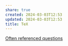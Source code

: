 ```yaml
---
share: true
created: 2024-03-03T12:53
updated: 2024-03-03T12:53
title: TeX
---
```




[Often referenced questions](https://tex.meta.stackexchange.com/q/2419/50146)